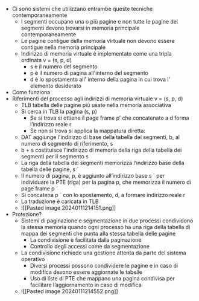 - Ci sono sistemi che utilizzano entrambe queste tecniche contemporaneamente
	- I segmenti occupano una o più pagine e non tutte le pagine dei segmenti devono trovarsi in memoria principale contemporaneamente
	- Le pagine contigue della memoria virtuale non devono essere contigue nella memoria principale
	- Indirizzo di memoria virtuale è implementato come una tripla ordinata v = (s, p, d) 
		- s è il numero del segmento 
		- p è il numero di pagina all'interno del segmento 
		- d è lo spostamento all' interno della pagina in cui trova l' elemento desiderato
- Come funziona
- Riferimenti del processo agli indirizzi di memoria virtuale v = (s, p, d) 
	- TLB tabella delle pagine più usate nella memoria associativa 
	- Si cerca in TLB la pagina (s, p) 
		- Se si trova si ottiene il page frame p’ che concatenato a d forma l’indirizzo reale r 
		- Se non si trova si applica la mappatura diretta: 
	- DAT aggiunge l'indirizzo di base della tabella dei segmenti, b, al numero di segmento di riferimento, s 
	- b + s costituisce l'indirizzo di memoria della riga della tabella dei segmenti per il segmento s 
	- La riga della tabella dei segmenti memorizza l’indirizzo base della tabella delle pagine, s ´ 
	- Il numero di pagina, p, è aggiunto all’indirizzo base s ´ per individuare la PTE (riga) per la pagina p, che memorizza il numero di page frame p ´ 
	- Si concatena p ´ con lo spostamento, d, a formare indirizzo reale r 
	- La traduzione è caricata in TLB
	- ![[Pasted image 20240111214151.png]]
- Protezione?
	- Sistemi di paginazione e segmentazione in due processi condividono la stessa memoria quando ogni processo ha una riga della tabella di mappa dei segmenti che punta alla stessa tabella delle pagine 
		- La condivisione è facilitata dalla paginazione 
		- Controllo degli accessi come da segmentazione 
	- La condivisione richiede una gestione attenta da parte del sistema operativo 
		- Diversi processi possono condividere le pagine e in caso di modifica devono essere aggiornate le tabelle 
		- Uso di liste di PTE che mappano una pagina condivisa per facilitare l’aggiornamento in caso di modifica
	- ![[Pasted image 20240111214552.png]]